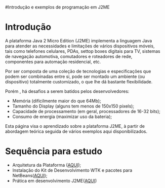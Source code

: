 #Introdução e exemplos de programação em J2ME

# Introdução #
A plataforma Java 2 Micro Edition (J2ME) implementa a linguagem Java para atender as necessidades e limitações de vários dispositivos móveis, tais como telefones celulares, PDAs, settop boxes digitais para TV, sistemas de navegação automotiva, comutadores e roteadores de rede, componentes para automação residencial, etc.

Por ser composta de uma coleção de tecnologias e especificações que podem ser combinadas entre si, pode ser montado um ambiente (ou dispositivo) totalmente customizado, o que lhe dá bastante flexibilidade.

Porém , há desafios a serem batidos pelos desenvolvedores:
  * Memória (dificilmente maior do que 64Mb);
  * Tamanho do Display (alguns tem menos de 150x150 pixels);
  * Capacidade de processamento (em geral, processadores de 16-32 bits);
  * Consumo de energia (maximizar uso da bateria);

Esta página visa o aprendizado sobre a plataforma J2ME, à partir de abordagem teórica seguida de vários exemplos aqui disponibilizados.

# **Sequência para estudo** #

  * Arquitetura da Plataforma ([AQUI](arquiteturaJ2ME.md));
  * Instalação do Kit de Desenvolvimento WTK e pacotes para NetBeans([AQUI](instalacaoJ2ME.md));
  * Prática em desenvolvimento J2ME([AQUI](praticaJ2ME.md))